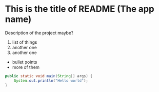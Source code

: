 # This is the title of README (The app name)
Description of the project maybe?

1. list of things
1. another one
1. another one

- bullet points
- more of them

```java
public static void main(String[] args) {
    System.out.println("Hello world");
}
``` 